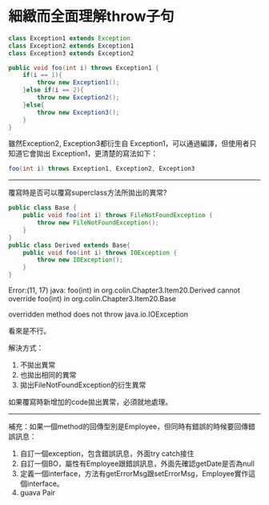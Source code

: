 # 細緻而全面理解throw子句

```java
class Exception1 extends Exception
class Exception2 extends Exception1
class Exception3 extends Exception2  
```



```java
public void foo(int i) throws Exception1 {
	if(i == 1){
    	throw new Exception1();
	}else if(i == 2){
    	throw new Exception2();
	}else{
		throw new Exception3();
	}
}
```

雖然Exception2, Exception3都衍生自 Exception1，可以通過編譯，但使用者只知道它會拋出 Exception1，更清楚的寫法如下：

```java
foo(int i) throws Exception1, Exception2, Exception3
```

-----------------------------

覆寫時是否可以覆寫superclass方法所拋出的異常?

```java
public class Base {
	public void foo(int i) throws FileNotFoundException {
    	throw new FileNotFoundException();
	}
}
public class Derived extends Base{
	public void foo(int i) throws IOException {
		throw new IOException();
	}
}
```

Error:(11, 17) java: foo(int) in org.colin.Chapter3.Item20.Derived cannot override foo(int) in org.colin.Chapter3.Item20.Base 

overridden method does not throw java.io.IOException

看來是不行。

解決方式：

1. 不拋出異常
2. 也拋出相同的異常
3. 拋出FileNotFoundException的衍生異常

如果覆寫時新增加的code拋出異常，必須就地處理。

--------------------------

補充：如果一個method的回傳型別是Employee，但同時有錯誤的時候要回傳錯誤訊息：

1. 自訂一個exception，包含錯誤訊息，外面try catch接住
2. 自訂一個BO，屬性有Employee跟錯誤訊息，外面先確認getDate是否為null
3. 定義一個interface，方法有getErrorMsg跟setErrorMsg，Employee實作這個interface。
4. guava Pair